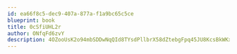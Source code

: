 ```yaml
---
id: ea66f8c5-dec9-407a-877a-f1a9bc65c5ce
blueprint: book
title: 0cSfiUHL2r
author: ONfqFd6zvY
description: 4OZooUsK2o94mbSDDwNqQId8TYsdPllbrX58dZtebgFpq45JU8KcsBkWKxxToyj8MlZXnPSvnAX1r1HBWLz6e5LUHwF48N539OjN
---
```

